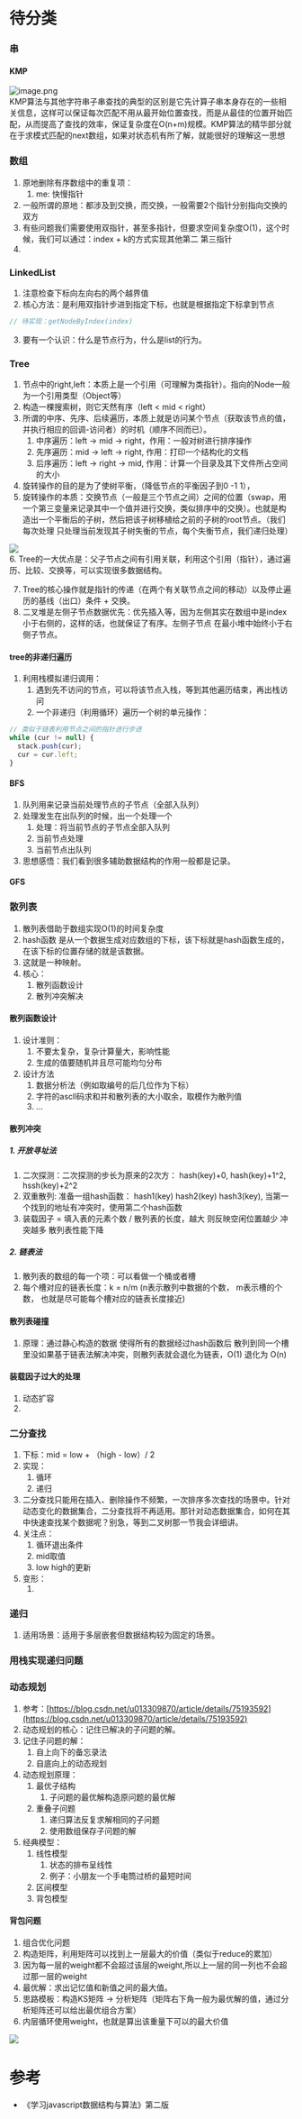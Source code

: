 <a name="xDH6v"></a>
# 待分类
<a name="BMrrj"></a>
### 串
<a name="zMrOv"></a>
#### KMP
![image.png](https://cdn.nlark.com/yuque/0/2021/png/2338408/1622701486210-d49617e1-b623-44de-b0dc-1de1d615493c.png#height=259&id=wxaLo&margin=%5Bobject%20Object%5D&name=image.png&originHeight=518&originWidth=1463&originalType=binary&ratio=1&size=491482&status=done&style=none&width=731.5)<br />KMP算法与其他字符串子串查找的典型的区别是它先计算子串本身存在的一些相关信息，这样可以保证每次匹配不用从最开始位置查找，而是从最佳的位置开始匹配，从而提高了查找的效率，保证复杂度在O(n+m)规模。KMP算法的精华部分就在于求模式匹配的next数组，如果对状态机有所了解，就能很好的理解这一思想
<a name="9iBoJ"></a>
### 数组

1. 原地删除有序数组中的重复项：
   1. me: 快慢指针
2. 一般所谓的原地：都涉及到交换，而交换，一般需要2个指针分别指向交换的双方
2. 有些问题我们需要使用双指针，甚至多指针，但要求空间复杂度O(1)，这个时候，我们可以通过：index + k的方式实现其他第二 第三指针
2. <br />
<a name="EGRyk"></a>
### LinkedList

1. 注意检查下标向左向右的两个越界值
1. 核心方法：是利用双指针步进到指定下标，也就是根据指定下标拿到节点
```javascript
// 待实现：getNodeByIndex(index)
```

3. 要有一个认识：什么是节点行为，什么是list的行为。
<a name="Tgc5M"></a>
### Tree

1. 节点中的right,left：本质上是一个引用（可理解为类指针）。指向的Node一般为一个引用类型（Object等）
1. 构造一棵搜索树，则它天然有序（left < mid < right）
1. 所谓的中序、先序、后续遍历，本质上就是访问某个节点（获取该节点的值，并执行相应的回调-访问者）的时机（顺序不同而已）。
   1. 中序遍历：left -> mid -> right，作用：一般对树进行排序操作
   1. 先序遍历：mid -> left -> right, 作用：打印一个结构化的文档
   1. 后序遍历：left -> right -> mid, 作用：计算一个目录及其下文件所占空间的大小
4. 旋转操作的目的是为了使树平衡，（降低节点的平衡因子到0 -1 1），
4. 旋转操作的本质：交换节点（一般是三个节点之间）之间的位置（swap，用一个第三变量来记录其中一个值并进行交换，类似排序中的交换）。也就是构造出一个平衡后的子树，然后把该子树移植给之前的子树的root节点。（我们每次处理 只处理当前发现其子树失衡的节点，每个失衡节点，我们递归处理）

![](https://cdn.nlark.com/yuque/0/2021/jpeg/2338408/1622701474169-5d82be03-ab6a-476f-b999-53c6f12933ed.jpeg)<br />6. Tree的一大优点是：父子节点之间有引用关联，利用这个引用（指针），通过遍历、比较、交换等，可以实现很多数据结构。

7. Tree的核心操作就是指针的传递（在两个有关联节点之间的移动）以及停止遍历的基线（出口）条件 + 交换。
7. 二叉堆是左侧子节点数据优先：优先插入等，因为左侧其实在数组中是index小于右侧的，这样的话，也就保证了有序。左侧子节点 在最小堆中始终小于右侧子节点。
<a name="1Ns41"></a>
#### tree的非递归遍历

1. 利用栈模拟递归调用：
   1. 遇到先不访问的节点，可以将该节点入栈，等到其他遍历结束，再出栈访问
   1. 一个非递归（利用循环）遍历一个树的单元操作：
```javascript
// 类似于链表利用节点之间的指针进行步进
while (cur != null) {
  stack.push(cur);
  cur = cur.left;
}
```
<a name="UGiI6"></a>
#### BFS

1. 队列用来记录当前处理节点的子节点（全部入队列）
1. 处理发生在出队列的时候，出一个处理一个
   1. 处理：将当前节点的子节点全部入队列
   1. 当前节点处理
   1. 当前节点出队列
3. 思想感悟：我们看到很多辅助数据结构的作用一般都是记录。
<a name="X35zL"></a>
#### GFS
<a name="QqZeC"></a>
### 散列表

1. 散列表借助于数组实现O(1)的时间复杂度
1. hash函数 是从一个数据生成对应数组的下标，该下标就是hash函数生成的，在该下标的位置存储的就是该数据。
1. 这就是一种映射。
1. 核心：
   1. 散列函数设计
   1. 散列冲突解决
<a name="IYjuj"></a>
#### 散列函数设计

1. 设计准则：
   1. 不要太复杂，复杂计算量大，影响性能
   1. 生成的值要随机并且尽可能均匀分布
2. 设计方法
   1. 数据分析法（例如取编号的后几位作为下标）
   1. 字符的ascll码求和并和散列表的大小取余，取模作为散列值
   1. ...
<a name="PaSPK"></a>
#### 散列冲突
<a name="KCL8w"></a>
##### 1. 开放寻址法

1. 二次探测：二次探测的步长为原来的2次方： hash(key)+0, hash(key)+1^2, hssh(key)+2^2
1. 双重散列: 准备一组hash函数： hash1(key) hash2(key) hash3(key), 当第一个找到的地址有冲突时，使用第二个hash函数
1. 装载因子 = 填入表的元素个数 / 散列表的长度，越大 则反映空闲位置越少 冲突越多 散列表性能下降
<a name="mwiYw"></a>
##### 2. 链表法

1. 散列表的数组的每一个项：可以看做一个桶或者槽
1. 每个槽对应的链表长度：k = n/m (n表示散列中数据的个数， m表示槽的个数， 也就是尽可能每个槽对应的链表长度接近)
<a name="QPmvf"></a>
#### 散列表碰撞

1. 原理：通过静心构造的数据 使得所有的数据经过hash函数后 散列到同一个槽里没如果基于链表法解决冲突，则散列表就会退化为链表，O(1) 退化为 O(n)
<a name="g0Hee"></a>
#### 装载因子过大的处理

1. 动态扩容
1. <br />
<a name="KVBdC"></a>
### 二分查找

1. 下标：mid = low + （high - low）/ 2
1. 实现：
   1. 循环
   1. 递归
3. 二分查找只能用在插入、删除操作不频繁，一次排序多次查找的场景中。针对动态变化的数据集合，二分查找将不再适用。那针对动态数据集合，如何在其中快速查找某个数据呢？别急，等到二叉树那一节我会详细讲。
3. 关注点：
   1. 循环退出条件
   1. mid取值
   1. low high的更新
5. 变形：
   1. <br />
<a name="qPeEd"></a>
### 递归

1. 适用场景：适用于多层嵌套但数据结构较为固定的场景。
<a name="VlRvq"></a>
### 用栈实现递归问题
<a name="6xxyv"></a>
### 动态规划

1. 参考：[https://blog.csdn.net/u013309870/article/details/75193592](https://blog.csdn.net/u013309870/article/details/75193592)
1. 动态规划的核心：记住已解决的子问题的解。
1. 记住子问题的解：
   1. 自上向下的备忘录法
   1. 自底向上的动态规划
4. 动态规划原理：
   1. 最优子结构
      1. 子问题的最优解构造原问题的最优解
   2. 重叠子问题
      1. 递归算法反复求解相同的子问题
      1. 使用数组保存子问题的解
5. 经典模型：
   1. 线性模型
      1. 状态的排布呈线性
      1. 例子：小朋友一个手电筒过桥的最短时间
   2. 区间模型
   2. 背包模型
<a name="B2uXZ"></a>
#### 背包问题

1. 组合优化问题
1. 构造矩阵，利用矩阵可以找到上一层最大的价值（类似于reduce的累加）
1. 因为每一层的weight都不会超过该层的weight,所以上一层的同一列也不会超过那一层的weight
1. 最优解：求出记忆值和新值之间的最大值。
1. 思路模板：构造KS矩阵 -> 分析矩阵（矩阵右下角一般为最优解的值，通过分析矩阵还可以给出最优组合方案）
1. 内层循环使用weight，也就是算出该重量下可以的最大价值

![](https://cdn.nlark.com/yuque/0/2021/jpeg/2338408/1620394534643-b46eee80-47ef-4d62-9114-ef4405de5032.jpeg)
<a name="lBMe2"></a>
# 参考

- 《学习javascript数据结构与算法》第二版

